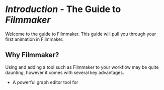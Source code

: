 # _Introduction_ - The Guide to _Filmmaker_
Welcome to the guide to Filmmaker. This guide will pull you through your first animation in Filmmaker.

## Why Filmmaker?
Using and adding a tool such as Filmmaker to your workflow may be quite daunting, however it comes with several key advantages.

- A powerful graph editor tool for 
